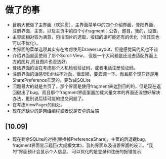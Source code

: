 # 做了的事
- 目前大概做了主界面（欢迎页），主界面菜单中的四个介绍界面，登陆界面，注册界面，主页，以及主页中的四个小fragment：公告，题目，我的，设置。  
- 主界面相对较为满意，包括图片的选取，按钮的话可能还有的优化（但其实也可以不优化）。  
- 主界面的菜单选项其实有在考虑使用DrawerLayout，但是感觉简约风也不错  
- 介绍界面里面使用了那个Scroll View， 但是一个大问题是还没去适配界面上方的图片,而且图片也没选好。  
- 登陆界面的话在考虑那个人机检验验证码，或者电话注册验证码。  
- 注册界面的话感觉Edit栏不对劲，很丑陋，要去调一下。而且那个现在还是用SharePreference实现的，要改成SQLite  
- 问题最大的就是主页了，那个界面是使用fragment来达到目的的，但是现在返回键出了bug，而且那个fragment界面里面加载大量文本的界面还没想好解决办法，更别说后续可能的提交问题了。  
- 在考虑ViewPager的用处。
- 现在还缺少的是网络编程或者说是安卓的后端

[10.09]
- 
- 现在剩余SQLite的对接(替换掉PreferenceShare)，主页的后退键bug，fragment界面显示题目(大规模文本)，我的界面以及设置界面的设计。“我的”界面预计会显示个人信息。 可以优化的是登录和注册的报错提示


